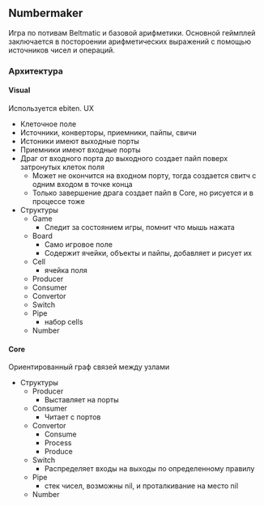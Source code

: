## Numbermaker

Игра по потивам Beltmatic и базовой арифметики. Основной геймплей заключается в постороении арифметических выражений с помощью источников чисел и операций.

### Архитектура
#### Visual
Используется ebiten.
UX
- Клеточное поле
- Источники, конверторы, приемники, пайпы, свичи
- Истоники имеют выходные порты
- Приемники имеют входные порты
- Драг от входного порта до выходного создает пайп поверх затронутых клеток поля
  - Может не окончится на входном порту, тогда создается свитч с одним входом в точке конца
  - Только завершение драга создает пайп в Core, но рисуется и в процессе тоже
- Структуры
  - Game
    - Следит за состоянием игры, помнит что мышь нажата
  - Board
    - Само игровое поле
    - Содержит ячейки, объекты и пайпы, добавляет и рисует их
  - Cell
    - ячейка поля
  - Producer
  - Consumer
  - Convertor
  - Switch
  - Pipe
    - набор cells
  - Number


#### Core
Ориентированный граф связей между узлами
- Структуры
  - Producer
    - Выставляет на порты
  - Consumer
    - Читает с портов
  - Convertor
    - Consume
    - Process
    - Produce
  - Switch
    - Распределяет входы на выходы по определенному правилу
  - Pipe
    - стек чисел, возможны nil, и проталкивание на место nil
  - Number